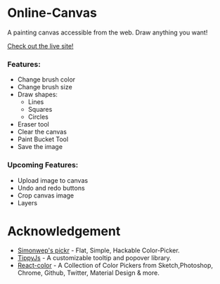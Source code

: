 # Online-Canvas

A painting canvas accessible from the web. Draw anything you want!

[Check out the live site!](https://online-canvas.netlify.app/)

### Features:
* Change brush color
* Change brush size
* Draw shapes:
    * Lines
    * Squares
    * Circles
* Eraser tool
* Clear the canvas
* Paint Bucket Tool
* Save the image

### Upcoming Features:
* Upload image to canvas
* Undo and redo buttons
* Crop canvas image 
* Layers

# Acknowledgement
* [Simonwep's pickr](https://github.com/Simonwep/pickr#getting-started) - Flat, Simple, Hackable Color-Picker.
* [TippyJs](https://tippyjs.bootcss.com/) - A customizable tooltip and popover library.
* [React-color](https://casesandberg.github.io/react-color/) - A Collection of Color Pickers from Sketch,Photoshop, Chrome, Github, Twitter, Material Design & more.
